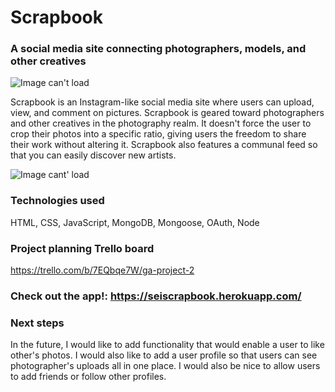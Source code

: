 # Scrapbook
### A social media site connecting photographers, models, and other creatives

![Image can't load](https://i.imgur.com/guGvN0i.png)

Scrapbook is an Instagram-like social media site where users can upload, view, and comment on pictures. Scrapbook is geared toward photographers and other creatives in the photography realm. It doesn't force the user to crop their photos into a specific ratio, giving users the freedom to share their work without altering it. Scrapbook also features a communal feed so that you can easily discover new artists.

![Image cant' load](https://i.imgur.com/9mATPq7.png)

### Technologies used 
HTML, CSS, JavaScript, MongoDB, Mongoose, OAuth, Node

### Project planning Trello board 
https://trello.com/b/7EQbqe7W/ga-project-2

### Check out the app!: https://seiscrapbook.herokuapp.com/ 

### Next steps
In the future, I would like to add functionality that would enable a user to like other's photos. I would also like to add a user profile so that users can see photographer's uploads all in one place. I would also be nice to allow users to add friends or follow other profiles. 


